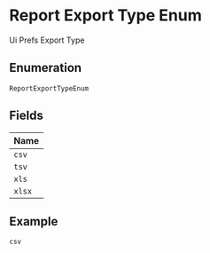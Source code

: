 
# Report Export Type Enum

Ui Prefs Export Type

## Enumeration

`ReportExportTypeEnum`

## Fields

| Name |
|  --- |
| `csv` |
| `tsv` |
| `xls` |
| `xlsx` |

## Example

```
csv
```

